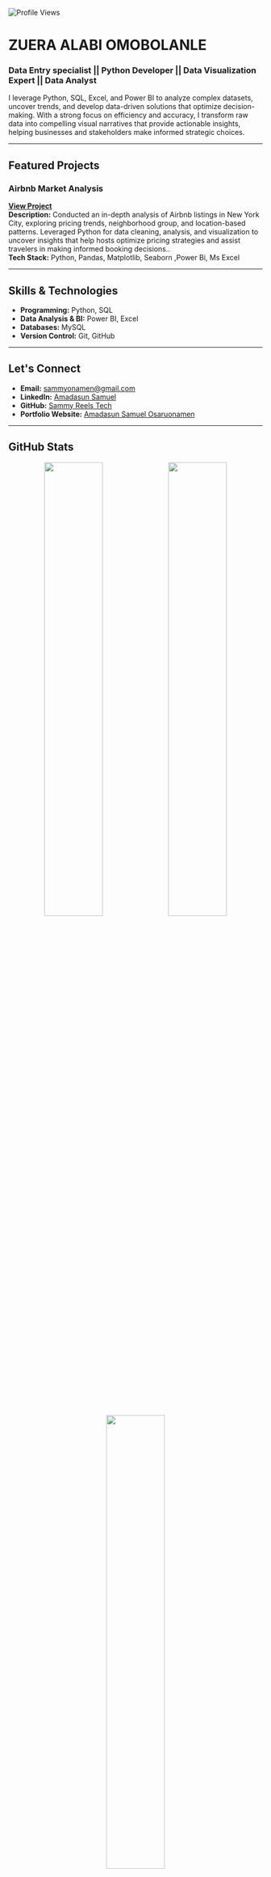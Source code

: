 <!-- GitHub Profile Views -->
![Profile Views](https://komarev.com/ghpvc/?username=Zuera-998&color=blue)


# ZUERA ALABI OMOBOLANLE  
### Data Entry specialist || Python Developer || Data Visualization Expert || Data Analyst

I leverage Python, SQL, Excel, and Power BI to analyze complex datasets, uncover trends, and develop data-driven solutions that optimize decision-making. With a strong focus on efficiency and accuracy, I transform raw data into compelling visual narratives that provide actionable insights, helping businesses and stakeholders make informed strategic choices.

---

## Featured Projects  

### Airbnb Market Analysis  
**[View Project](https://github.com/zuera-998/MY-PORTFOLIO/commit/7d3b9518e740d332c872a4fb50453395c35fe136)**  
**Description:** Conducted an in-depth analysis of Airbnb listings in New York City, exploring pricing trends, neighborhood group, and location-based patterns. Leveraged Python for data cleaning, analysis, and visualization to uncover insights that help hosts optimize pricing strategies and assist travelers in making informed booking decisions..  
**Tech Stack:** Python, Pandas, Matplotlib, Seaborn ,Power Bi, Ms Excel 

---

## Skills & Technologies  

- **Programming:** Python, SQL  
- **Data Analysis & BI:** Power BI, Excel    
- **Databases:** MySQL  
- **Version Control:** Git, GitHub  

---

## Let's Connect  

- **Email:** [sammyonamen@gmail.com](sammyonamen@gmail.com)
- **LinkedIn:** [Amadasun Samuel](https://www.linkedin.com/in/amadasun-samuel-a76292327)  
- **GitHub:** [Sammy Reels Tech](https://github.com/Sammydcode)  
- **Portfolio Website:** [Amadasun Samuel Osaruonamen](https://sammydcode.github.io/Portfolio)  

---

## GitHub Stats  

<p align="center">
  <img src="https://github-readme-stats.vercel.app/api?username=Sammydcode&show_icons=true&theme=dark" width="48%" />
  <img src="https://github-readme-streak-stats.herokuapp.com/?user=Sammydcode&theme=dark" width="48%" />
</p>

<p align="center">
  <img src="https://github-readme-stats.vercel.app/api/top-langs/?username=Sammydcode&layout=compact&theme=dark" width="48%" />
</p>

---
